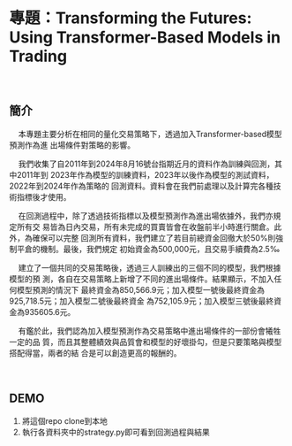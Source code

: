 # 專題：Transforming the Futures: Using Transformer-Based Models in Trading

<BR>

## 簡介
$\quad$本專題主要分析在相同的量化交易策略下，透過加入Transformer-based模型預測作為進
出場條件對策略的影響。 

$\quad$我們收集了自2011年到2024年8月16號台指期近月的資料作為訓練與回測，其中2011年到
2023年作為模型的訓練資料，2023年以後作為模型的測試資料，2022年到2024年作為策略的
回測資料。資料會在我們前處理以及計算完各種技術指標後才使用。 

$\quad$在回測過程中，除了透過技術指標以及模型預測作為進出場依據外，我們亦規定所有交
易皆為日內交易，所有未完成的買賣皆會在收盤前半小時進行關倉。此外，為確保可以完整
回測所有資料，我們建立了若目前總資金回徹大於50%則強制平倉的機制。最後，我們規定
初始資金為500,000元，且交易手續費為2.5‰ 

$\quad$建立了一個共同的交易策略後，透過三人訓練出的三個不同的模型，我們根據模型的預
測，各自在交易策略上新增了不同的進出場條件。結果顯示，不加入任何模型預測的情況下
最終資金為850,566.9元；加入模型一號後最終資金為925,718.5元；加入模型二號後最終資金
為752,105.9元；加入模型三號後最終資金為935605.6元。 

$\quad$有鑑於此，我們認為加入模型預測作為交易策略中進出場條件的一部份會犧牲一定的品
質，而且其整體績效與品質會和模型的好壞掛勾，但是只要策略與模型搭配得當，兩者的結
合是可以創造更高的報酬的。

<BR>

## DEMO
1. 將這個repo clone到本地
2. 執行各資料夾中的strategy.py即可看到回測過程與結果
